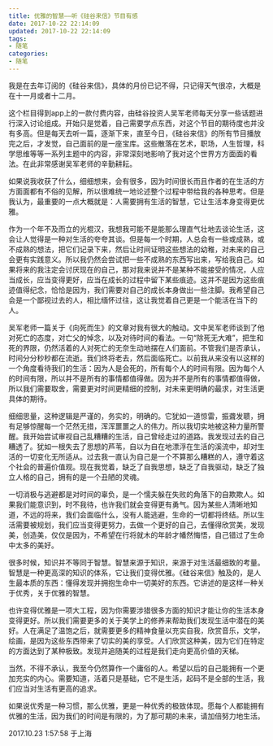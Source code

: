 ```yaml
---
title: 优雅的智慧——听《硅谷来信》节目有感
date: 2017-10-22 22:14:09
updated: 2017-10-22 22:14:09
tags:
- 随笔
categories:
- 随笔
---
```


我是在去年订阅的《硅谷来信》，具体的月份已记不得，只记得天气很凉，大概是在十一月或者十二月。

这个栏目得到app上的一款付费内容，由硅谷投资人吴军老师每天分享一些话题进行深入讨论组成。开始只是觉着，自己需要学点东西，对这个节目的期待度也并没有多高。但是每天去听一篇，逐渐下来，直至今日，《硅谷来信》的所有节目播放完之后，才发觉，自己面前的是一座宝库。这些散落在艺术，职场，人生哲理，科学思维等等一系列主题中的内容，非常深刻地影响了我对这个世界方方面面的看法。在此非常感谢吴军老师的辛勤耕耘。

如果说我收获了什么，细细想来，会有很多，因为时间很长而且作者的在生活的方方面面都有不俗的见解，所以很难统一地论述整个过程中带给我的各种思考。但是我认为，最重要的一点大概就是：人需要拥有生活的智慧，它让生活本身变得更优雅。

<!-- more -->

作为一个年不及而立的光棍汉，我想我可能不是能那么理直气壮地去谈论生活，这会让人觉得是一种对生活的夸夸其谈。但是每一个时期，人总会有一些或成熟，或不成熟的想法，把它们记录下来，然后让时间证明这些想法的幼稚，对未来的自己会更有实践意义。所以我仍然会尝试把一些不成熟的东西写出来，写给我自己。如果将来的我注定会讨厌现在的自己，那对我来说并不是某种不能接受的情况，人应当成长，应当变得更好，应当在成长的过程中留下某些痕迹。这并不是因为这些痕迹值得纪念，恰恰是因为，我们需要对自己的成长本身做出一些注脚。我希望自己会是一个鄙视过去的人，相比缅怀过往，这让我觉着自己更是一个能活在当下的人。

吴军老师一篇关于《向死而生》的文章对我有很大的触动。文中吴军老师谈到了他对死亡的态度，对亡父的悼念，以及对待时间的看法。一句“除死无大难”，把生和死的界限，仍然活着的人对死亡的无奈生动地摆在人们面前。不管我们是否承认，时间分分秒秒都在流逝。我们终将老去，然后面临死亡。以前我从来没有以这样的一个角度看待我们的生活：因为人是会死的，所有每个人的时间有限。因为每个人的时间有限，所以并不是所有的事情都值得做。因为并不是所有的事情都值得做，所以我们需要取舍，需要更对时间更精细的控制，对未来更明确的最求，对生活更具体的期待。

细细思量，这种逻辑是严谨的，务实的，明确的。它犹如一道惊雷，振聋发聩，拥有足够惊醒每一个茫然无措，浑浑噩噩之人的伟力。所以我切实地被这种力量所警醒。我开始尝试审视自己乱糟糟的生活，自己曾经走过的道路。我发现过去的自己糟透了。犹如一根失去了思想的芦苇，自以为自在地漂浮在生活的溪流中，却对生活的一切变化无所适从。过去我一直认为自己是一个不算那么糟糕的人，遵守着这个社会的普遍价值观。现在我觉着，缺乏了自我思想，缺乏了自我驱动，缺乏了独立人格的自己，拥有的是一个丑陋的灵魂。

一切消极与逃避都是对时间的辜负，是一个懦夫躲在失败的角落下的自欺欺人。如果我们能意识到，时不我待，也许我们就会变得更有勇气。因为某些人清晰地知道，不远的将来，我们会面临什么，没有人能逃避，生命的一切都将终结。所以生活需要被规划，我们应当变得更努力，去做一个更好的自己，去懂得欣赏美，发现美，创造美，仅仅是因为，不希望在行将就木的年龄才幡然悔悟，自己错过了生命中太多的美好。

很多时候，知识并不等同于智慧。智慧来源于知识，来源于对生活最细致的考量。智慧是一种更高深的知识的体系，它让我们变得优雅。《硅谷来信》触及的，是人生最本质的东西：懂得发现并拥抱生命中一切美好的东西。它讲述的是这样一种关于优秀，关于优雅的智慧。

也许变得优雅是一项大工程，因为你需要涉猎很多方面的知识才能让你的生活本身变得更好。所以我们需要更多的关于美学上的修养来帮助我们发现生活中潜在的美好。人在满足了温饱之后，就需要更多的精神食量以充实自我，欣赏音乐，文学，绘画，是因为这些东西带来了切实的美的享受。人们欣赏这种美，因为它们在特定的方面达到了某种极致。发现并追随美的过程是我们走向更高价值的天梯。

当然，不得不承认，我至今仍然算作一个庸俗的人。希望以后的自己能拥有一个更加充实的内心。需要知道，活着只是基础，它不是生活，起码不是全部的生活，我们应当对生活有更高的追求。

如果说优秀是一种习惯，那么优雅，更是一种优秀的极致体现。愿每个人都能拥有优雅的生活，因为我们的时间是有限的，为了那可期的未来，请加倍努力地生活。



2017.10.23 1:57:58 于上海
